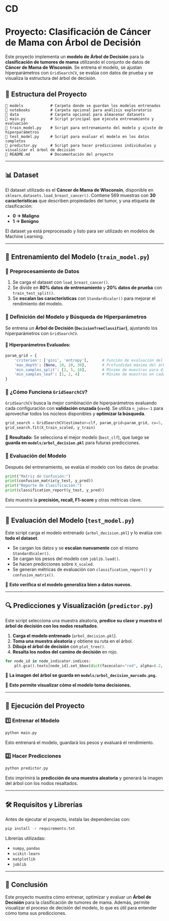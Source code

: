 # CD
# Proyecto: Clasificación de Cáncer de Mama con Árbol de Decisión

Este proyecto implementa un **modelo de Árbol de Decisión** para la **clasificación de tumores de mama** utilizando el conjunto de datos de **Cáncer de Mama de Wisconsin**. Se entrena el modelo, se ajustan hiperparámetros con `GridSearchCV`, se evalúa con datos de prueba y se visualiza la estructura del árbol de decisión.

## 📂 **Estructura del Proyecto**

```
📂 models            # Carpeta donde se guardan los modelos entrenados
📂 notebooks         # Carpeta opcional para análisis exploratorio
📂 data              # Carpeta opcional para almacenar datasets
📜 main.py           # Script principal que ejecuta entrenamiento y evaluación
📜 train_model.py    # Script para entrenamiento del modelo y ajuste de hiperparámetros
📜 test_model.py     # Script para evaluar el modelo en los datos completos
📜 predictor.py      # Script para hacer predicciones individuales y visualizar el árbol de decisión
📜 README.md         # Documentación del proyecto
```

---

## 📊 **Dataset**
El dataset utilizado es el **Cáncer de Mama de Wisconsin**, disponible en `sklearn.datasets.load_breast_cancer()`. Contiene 569 muestras con **30 características** que describen propiedades del tumor, y una etiqueta de clasificación:

- **0 → Maligno**
- **1 → Benigno**

El dataset ya está preprocesado y listo para ser utilizado en modelos de Machine Learning.

---

## 🔧 **Entrenamiento del Modelo (`train_model.py`)**

### 🔹 **Preprocesamiento de Datos**
1. Se carga el dataset con `load_breast_cancer()`.
2. Se divide en **80% datos de entrenamiento** y **20% datos de prueba** con `train_test_split()`.
3. Se **escalan las características** con `StandardScaler()` para mejorar el rendimiento del modelo.

### 🔹 **Definición del Modelo y Búsqueda de Hiperparámetros**
Se entrena un **Árbol de Decisión (`DecisionTreeClassifier`)**, ajustando los hiperparámetros con `GridSearchCV`.

#### **📌 Hiperparámetros Evaluados:**
```python
param_grid = {
    'criterion': ['gini', 'entropy'],      # Función de evaluación del árbol
    'max_depth': [None, 10, 20, 30],       # Profundidad máxima del árbol
    'min_samples_split': [2, 5, 10],       # Mínimo de muestras para dividir un nodo
    'min_samples_leaf': [1, 2, 4]          # Mínimo de muestras en cada hoja
}
```

### 🔹 **¿Cómo Funciona `GridSearchCV`?**
`GridSearchCV` busca la mejor combinación de hiperparámetros evaluando cada configuración con **validación cruzada (`cv=5`)**. Se utiliza `n_jobs=-1` para aprovechar todos los núcleos disponibles y **optimizar la búsqueda**.

```python
grid_search = GridSearchCV(estimator=clf, param_grid=param_grid, cv=5, n_jobs=-1, verbose=2)
grid_search.fit(X_train_scaled, y_train)
```

📌 **Resultado:** Se selecciona el mejor modelo (`best_clf`), que luego se **guarda en `models/arbol_decision.pkl`** para futuras predicciones.

### 🔹 **Evaluación del Modelo**
Después del entrenamiento, se evalúa el modelo con los datos de prueba:
```python
print("Matriz de Confusión:")
print(confusion_matrix(y_test, y_pred))
print("Reporte de Clasificación:")
print(classification_report(y_test, y_pred))
```
Esto muestra la **precisión, recall, F1-score** y otras métricas clave.

---

## 🧪 **Evaluación del Modelo (`test_model.py`)**
Este script carga el modelo entrenado (`arbol_decision.pkl`) y lo evalúa con **todo el dataset**.

- Se cargan los datos y se **escalan nuevamente** con el mismo `StandardScaler()`.
- Se cargan los pesos del modelo con `joblib.load()`.
- Se hacen predicciones sobre `X_scaled`.
- Se generan métricas de evaluación con `classification_report()` y `confusion_matrix()`.

📌 **Esto verifica si el modelo generaliza bien a datos nuevos.**

---

## 🔍 **Predicciones y Visualización (`predictor.py`)**
Este script selecciona una muestra aleatoria, **predice su clase y muestra el árbol de decisión con los nodos resaltados**.

1. **Carga el modelo entrenado** (`arbol_decision.pkl`).
2. **Toma una muestra aleatoria** y obtiene su ruta en el árbol.
3. **Dibuja el árbol de decisión** con `plot_tree()`.
4. **Resalta los nodos del camino de decisión** en rojo.

```python
for node_id in node_indicator.indices:
    plt.gca().texts[node_id].set_bbox(dict(facecolor="red", alpha=0.2, edgecolor="black", boxstyle="round,pad=0.2"))
```

📸 **La imagen del árbol se guarda en `models/arbol_decision_marcado.png`.**

📌 **Esto permite visualizar cómo el modelo toma decisiones.**

---

## 🚀 **Ejecución del Proyecto**
### **1️⃣ Entrenar el Modelo**
```bash
python main.py
```
Esto entrenará el modelo, guardará los pesos y evaluará el rendimiento.

### **2️⃣ Hacer Predicciones**
```bash
python predictor.py
```
Esto imprimirá la **predicción de una muestra aleatoria** y generará la imagen del árbol con los nodos resaltados.

---

## 🛠 **Requisitos y Librerías**
Antes de ejecutar el proyecto, instala las dependencias con:
```bash
pip install -r requirements.txt
```

Librerías utilizadas:
- `numpy`, `pandas`
- `scikit-learn`
- `matplotlib`
- `joblib`

---

## 📌 **Conclusión**
Este proyecto muestra cómo entrenar, optimizar y evaluar un **Árbol de Decisión** para la clasificación de tumores de mama. Además, permite visualizar el proceso de decisión del modelo, lo que es útil para entender cómo toma sus predicciones.


